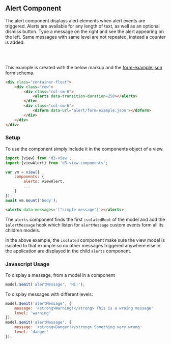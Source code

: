 ## Alert Component

The alert component displays alert elements when alert events are triggered.
Alerts are available for any length of text, as well as an optional dismiss button.
Type a message on the right and see the alert appearing on the left.
Same messages with same level are not repeated, instead a counter is added.

<div class="container-float">
    <div class="row">
        <div class="col-sm-6">
            <alerts data-transition-duration=250></alerts>
        </div>
        <div class="col-sm-6">
            <d3form data-url='alert/form-example.json'></d3form>
        </div>
    </div>
</div>
<br><br>

This example is created with the below markup and the [form-example.json](alert/form-example.json) form schema.
```html
<div class="container-float">
    <div class="row">
        <div class="col-sm-6">
            <alerts data-transition-duration=250></alerts>
        </div>
        <div class="col-sm-6">
            <d3form data-url='alert/form-example.json'></d3form>
        </div>
    </div>
</div>
```

### Setup

To use the component simply include it in the components object of a view.
```javascript
import {view} from 'd3-view';
import {viewAlert} from 'd3-view-components';

var vm = view({
    components: {
        alerts: viewAlert,
        ...
    }
});
await vm.mount('body');
```

```html
<alerts data-messages='["simple message"]'></alerts>
```
<alerts data-messages='["simple message"]'></alerts>

The ``alerts`` component finds the first ``isolatedRoot`` of the model and
add the ``$alertMessage`` hook which listen for ``alertMessage`` custom events
form all its children models.

In the above example, the ``isolated`` component make sure the view model
is isolated to that example so no other messages triggered anywhere
else in the application are displayed in the child ``alerts`` component.

### Javascript Usage

To display a message, from a model in a component
```javascript
model.$emit('alertMessage', 'Hi!');
```
To display messages with different levels:
```javascript
model.$emit('alertMessage', {
    message: '<strong>Warning!</strong> This is a wrning message'
    level: 'warning'
});
model.$emit('alertMessage', {
    message: '<strong>Danger!</strong> Something very wrong'
    level: 'danger'
});

```
